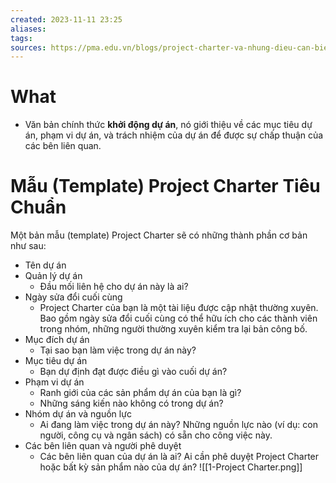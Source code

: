 ```yaml
---
created: 2023-11-11 23:25
aliases: 
tags: 
sources: https://pma.edu.vn/blogs/project-charter-va-nhung-dieu-can-biet/
---
```


# What

- Văn bản chính thức **khởi động dự án**, nó giới thiệu về các mục tiêu dự án, phạm vi dự án, và trách nhiệm của dự án để được sự chấp thuận của các bên liên quan.

# Mẫu (Template) Project Charter Tiêu Chuẩn

Một bản mẫu (template) Project Charter sẽ có những thành phần cơ bản như sau:

- Tên dự án
- Quản lý dự án
	- Đầu mối liên hệ cho dự án này là ai?
- Ngày sửa đổi cuối cùng
	- Project Charter của bạn là một tài liệu được cập nhật thường xuyên. Bao gồm ngày sửa đổi cuối cùng có thể hữu ích cho các thành viên trong nhóm, những người thường xuyên kiểm tra lại bản công bố.
- Mục đích dự án
	- Tại sao bạn làm việc trong dự án này?
- Mục tiêu dự án
	- Bạn dự định đạt được điều gì vào cuối dự án?
- Phạm vi dự án
	- Ranh giới của các sản phẩm dự án của bạn là gì?
	- Những sáng kiến ​​nào không có trong dự án?
- Nhóm dự án và nguồn lực
	- Ai đang làm việc trong dự án này? Những nguồn lực nào (ví dụ: con người, công cụ và ngân sách) có sẵn cho công việc này.
- Các bên liên quan và người phê duyệt
	- Các bên liên quan của dự án là ai? Ai cần phê duyệt Project Charter hoặc bất kỳ sản phẩm nào của dự án?
![[1-Project Charter.png]]
